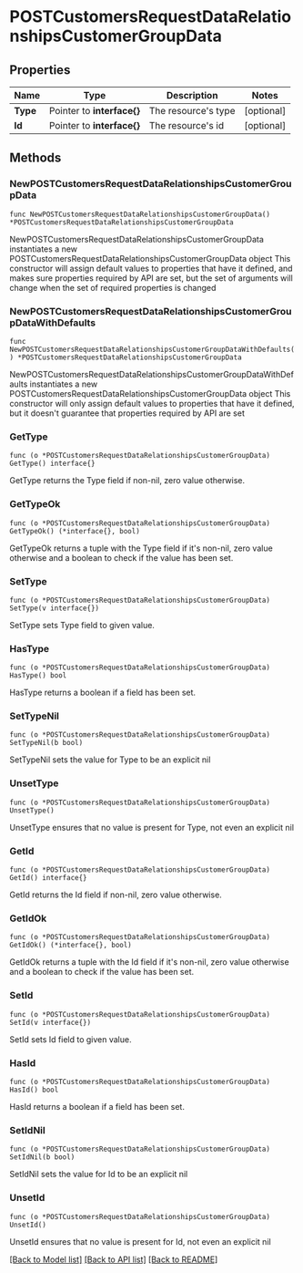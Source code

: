 # POSTCustomersRequestDataRelationshipsCustomerGroupData

## Properties

Name | Type | Description | Notes
------------ | ------------- | ------------- | -------------
**Type** | Pointer to **interface{}** | The resource&#39;s type | [optional] 
**Id** | Pointer to **interface{}** | The resource&#39;s id | [optional] 

## Methods

### NewPOSTCustomersRequestDataRelationshipsCustomerGroupData

`func NewPOSTCustomersRequestDataRelationshipsCustomerGroupData() *POSTCustomersRequestDataRelationshipsCustomerGroupData`

NewPOSTCustomersRequestDataRelationshipsCustomerGroupData instantiates a new POSTCustomersRequestDataRelationshipsCustomerGroupData object
This constructor will assign default values to properties that have it defined,
and makes sure properties required by API are set, but the set of arguments
will change when the set of required properties is changed

### NewPOSTCustomersRequestDataRelationshipsCustomerGroupDataWithDefaults

`func NewPOSTCustomersRequestDataRelationshipsCustomerGroupDataWithDefaults() *POSTCustomersRequestDataRelationshipsCustomerGroupData`

NewPOSTCustomersRequestDataRelationshipsCustomerGroupDataWithDefaults instantiates a new POSTCustomersRequestDataRelationshipsCustomerGroupData object
This constructor will only assign default values to properties that have it defined,
but it doesn't guarantee that properties required by API are set

### GetType

`func (o *POSTCustomersRequestDataRelationshipsCustomerGroupData) GetType() interface{}`

GetType returns the Type field if non-nil, zero value otherwise.

### GetTypeOk

`func (o *POSTCustomersRequestDataRelationshipsCustomerGroupData) GetTypeOk() (*interface{}, bool)`

GetTypeOk returns a tuple with the Type field if it's non-nil, zero value otherwise
and a boolean to check if the value has been set.

### SetType

`func (o *POSTCustomersRequestDataRelationshipsCustomerGroupData) SetType(v interface{})`

SetType sets Type field to given value.

### HasType

`func (o *POSTCustomersRequestDataRelationshipsCustomerGroupData) HasType() bool`

HasType returns a boolean if a field has been set.

### SetTypeNil

`func (o *POSTCustomersRequestDataRelationshipsCustomerGroupData) SetTypeNil(b bool)`

 SetTypeNil sets the value for Type to be an explicit nil

### UnsetType
`func (o *POSTCustomersRequestDataRelationshipsCustomerGroupData) UnsetType()`

UnsetType ensures that no value is present for Type, not even an explicit nil
### GetId

`func (o *POSTCustomersRequestDataRelationshipsCustomerGroupData) GetId() interface{}`

GetId returns the Id field if non-nil, zero value otherwise.

### GetIdOk

`func (o *POSTCustomersRequestDataRelationshipsCustomerGroupData) GetIdOk() (*interface{}, bool)`

GetIdOk returns a tuple with the Id field if it's non-nil, zero value otherwise
and a boolean to check if the value has been set.

### SetId

`func (o *POSTCustomersRequestDataRelationshipsCustomerGroupData) SetId(v interface{})`

SetId sets Id field to given value.

### HasId

`func (o *POSTCustomersRequestDataRelationshipsCustomerGroupData) HasId() bool`

HasId returns a boolean if a field has been set.

### SetIdNil

`func (o *POSTCustomersRequestDataRelationshipsCustomerGroupData) SetIdNil(b bool)`

 SetIdNil sets the value for Id to be an explicit nil

### UnsetId
`func (o *POSTCustomersRequestDataRelationshipsCustomerGroupData) UnsetId()`

UnsetId ensures that no value is present for Id, not even an explicit nil

[[Back to Model list]](../README.md#documentation-for-models) [[Back to API list]](../README.md#documentation-for-api-endpoints) [[Back to README]](../README.md)


